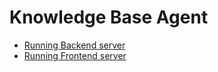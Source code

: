 # Knowledge Base Agent

- [Running Backend server](./backend/README.md)
- [Running Frontend server](./frontend/README.md)
